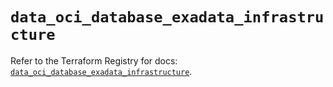 # `data_oci_database_exadata_infrastructure`

Refer to the Terraform Registry for docs: [`data_oci_database_exadata_infrastructure`](https://registry.terraform.io/providers/oracle/oci/6.18.0/docs/data-sources/database_exadata_infrastructure).
